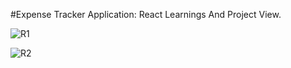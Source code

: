 #Expense Tracker Application: React Learnings And Project View.

![R1](https://user-images.githubusercontent.com/44377810/210305377-3def2b05-4fd9-4b29-b53f-e7363585c9c3.PNG)

![R2](https://user-images.githubusercontent.com/44377810/210305381-69a620ad-9b70-41cc-89af-69d29c23db82.PNG)

